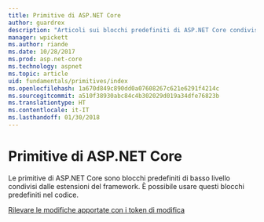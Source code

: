 ```yaml
---
title: Primitive di ASP.NET Core
author: guardrex
description: "Articoli sui blocchi predefiniti di ASP.NET Core condivisi dalle estensioni del framework che è possibile usare nel codice."
manager: wpickett
ms.author: riande
ms.date: 10/28/2017
ms.prod: asp.net-core
ms.technology: aspnet
ms.topic: article
uid: fundamentals/primitives/index
ms.openlocfilehash: 1a670d849c890dd0a07608267c621e6291f4214c
ms.sourcegitcommit: a510f38930abc84c4b302029d019a34dfe76823b
ms.translationtype: HT
ms.contentlocale: it-IT
ms.lasthandoff: 01/30/2018
---
```

# <a name="primitives-in-aspnet-core"></a>Primitive di ASP.NET Core

Le primitive di ASP.NET Core sono blocchi predefiniti di basso livello condivisi dalle estensioni del framework. È possibile usare questi blocchi predefiniti nel codice.

[Rilevare le modifiche apportate con i token di modifica](xref:fundamentals/primitives/change-tokens)
